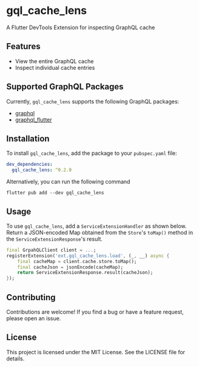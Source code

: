 # gql_cache_lens
A Flutter DevTools Extension for inspecting GraphQL cache

## Features
- View the entire GraphQL cache
- Inspect individual cache entries

## Supported GraphQL Packages
Currently, `gql_cache_lens` supports the following GraphQL packages:
- [graphql](https://pub.dev/packages/graphql)
- [graphql_flutter](https://pub.dev/packages/graphql_flutter)

## Installation
To install `gql_cache_lens`, add the package to your `pubspec.yaml` file:
```yaml
dev_dependencies:
  gql_cache_lens: ^0.2.0
```

Alternatively, you can run the following command
```
flutter pub add --dev gql_cache_lens
```

## Usage
To use `gql_cache_lens`, add a `ServiceExtensionHandler` as shown below.
Return a JSON-encoded Map obtained from the `Store`'s `toMap()` method in the `ServiceExtensionResponse`'s result.

```dart
final GrpahQLClient client = ...;
registerExtension('ext.gql_cache_lens.load', (_, __) async {
    final cacheMap = client.cache.store.toMap();
    final cacheJson = jsonEncode(cacheMap);
    return ServiceExtensionResponse.result(cacheJson);
});
```

## Contributing
Contributions are welcome! If you find a bug or have a feature request, please open an issue.

## License
This project is licensed under the MIT License.
See the LICENSE file for details.
